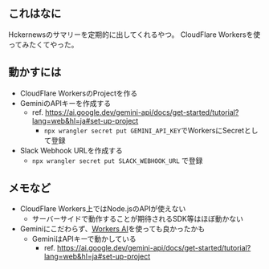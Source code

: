 ## これはなに

Hckernewsのサマリーを定期的に出してくれるやつ。
CloudFlare Workersを使ってみたくてやった。

## 動かすには

- CloudFlare WorkersのProjectを作る
- GeminiのAPIキーを作成する
  - ref. https://ai.google.dev/gemini-api/docs/get-started/tutorial?lang=web&hl=ja#set-up-project
	- `npx wrangler secret put GEMINI_API_KEY`でWorkersにSecretとして登録
- Slack Webhook URLを作成する
  - `npx wrangler secret put SLACK_WEBHOOK_URL` で登録

## メモなど

- CloudFlare Workers上ではNode.jsのAPIが使えない
  - サーバーサイドで動作することが期待されるSDK等はほぼ動かない
- Geminiにこだわらず、[Workers AI](https://developers.cloudflare.com/workers/wrangler/configuration/#workers-ai)を使っても良かったかも
  - GeminiはAPIキーで動かしている
	  - ref. https://ai.google.dev/gemini-api/docs/get-started/tutorial?lang=web&hl=ja#set-up-project
